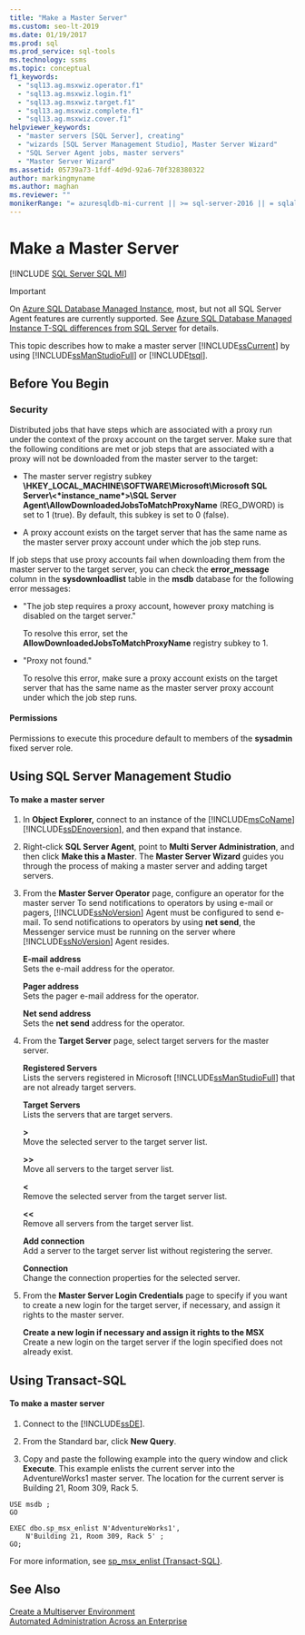 ```yaml
---
title: "Make a Master Server"
ms.custom: seo-lt-2019
ms.date: 01/19/2017
ms.prod: sql
ms.prod_service: sql-tools
ms.technology: ssms
ms.topic: conceptual
f1_keywords: 
  - "sql13.ag.msxwiz.operator.f1"
  - "sql13.ag.msxwiz.login.f1"
  - "sql13.ag.msxwiz.target.f1"
  - "sql13.ag.msxwiz.complete.f1"
  - "sql13.ag.msxwiz.cover.f1"
helpviewer_keywords: 
  - "master servers [SQL Server], creating"
  - "wizards [SQL Server Management Studio], Master Server Wizard"
  - "SQL Server Agent jobs, master servers"
  - "Master Server Wizard"
ms.assetid: 05739a73-1fdf-4d9d-92a6-70f328380322
author: markingmyname
ms.author: maghan
ms.reviewer: ""
monikerRange: "= azuresqldb-mi-current || >= sql-server-2016 || = sqlallproducts-allversions"
---
```

# Make a Master Server
[!INCLUDE [SQL Server SQL MI](../../includes/applies-to-version/sql-asdbmi.md)]

> [!IMPORTANT]  
> On [Azure SQL Database Managed Instance](https://docs.microsoft.com/azure/sql-database/sql-database-managed-instance), most, but not all SQL Server Agent features are currently supported. See [Azure SQL Database Managed Instance T-SQL differences from SQL Server](https://docs.microsoft.com/azure/sql-database/sql-database-managed-instance-transact-sql-information#sql-server-agent) for details.

This topic describes how to make a master server [!INCLUDE[ssCurrent](../../includes/sscurrent-md.md)] by using [!INCLUDE[ssManStudioFull](../../includes/ssmanstudiofull-md.md)] or [!INCLUDE[tsql](../../includes/tsql-md.md)].  
  
## <a name="BeforeYouBegin"></a>Before You Begin  
  
### <a name="Security"></a>Security  
Distributed jobs that have steps which are associated with a proxy run under the context of the proxy account on the target server. Make sure that the following conditions are met or job steps that are associated with a proxy will not be downloaded from the master server to the target:  
  
-   The master server registry subkey **\HKEY_LOCAL_MACHINE\SOFTWARE\Microsoft\Microsoft SQL Server\\<&#42;instance_name&#42;>\SQL Server Agent\AllowDownloadedJobsToMatchProxyName** (REG_DWORD) is set to 1 (true). By default, this subkey is set to 0 (false).  
  
-   A proxy account exists on the target server that has the same name as the master server proxy account under which the job step runs.  
  
If job steps that use proxy accounts fail when downloading them from the master server to the target server, you can check the **error_message** column in the **sysdownloadlist** table in the **msdb** database for the following error messages:  
  
-   "The job step requires a proxy account, however proxy matching is disabled on the target server."  
  
    To resolve this error, set the **AllowDownloadedJobsToMatchProxyName** registry subkey to 1.  
  
-   "Proxy not found."  
  
    To resolve this error, make sure a proxy account exists on the target server that has the same name as the master server proxy account under which the job step runs.  
  
#### <a name="Permissions"></a>Permissions  
Permissions to execute this procedure default to members of the **sysadmin** fixed server role.  
  
## <a name="SSMSProcedure"></a>Using SQL Server Management Studio  
  
#### To make a master server  
  
1.  In **Object Explorer,** connect to an instance of the [!INCLUDE[msCoName](../../includes/msconame_md.md)] [!INCLUDE[ssDEnoversion](../../includes/ssdenoversion_md.md)], and then expand that instance.  
  
2.  Right-click **SQL Server Agent**, point to **Multi Server Administration**, and then click **Make this a Master**. The **Master Server Wizard** guides you through the process of making a master server and adding target servers.  
  
3.  From the **Master Server Operator** page, configure an operator for the master server To send notifications to operators by using e-mail or pagers, [!INCLUDE[ssNoVersion](../../includes/ssnoversion-md.md)] Agent must be configured to send e-mail. To send notifications to operators by using **net send**, the Messenger service must be running on the server where [!INCLUDE[ssNoVersion](../../includes/ssnoversion-md.md)] Agent resides.  
  
    **E-mail address**  
    Sets the e-mail address for the operator.  
  
    **Pager address**  
    Sets the pager e-mail address for the operator.  
  
    **Net send address**  
    Sets the **net send** address for the operator.  
  
4.  From the **Target Server** page, select target servers for the master server.  
  
    **Registered Servers**  
    Lists the servers registered in Microsoft [!INCLUDE[ssManStudioFull](../../includes/ssmanstudiofull-md.md)] that are not already target servers.  
  
    **Target Servers**  
    Lists the servers that are target servers.  
  
    **>**  
    Move the selected server to the target server list.  
  
    **>>**  
    Move all servers to the target server list.  
  
    **<**  
    Remove the selected server from the target server list.  
  
    **<<**  
    Remove all servers from the target server list.  
  
    **Add connection**  
    Add a server to the target server list without registering the server.  
  
    **Connection**  
    Change the connection properties for the selected server.  
  
5.  From the **Master Server Login Credentials** page to specify if you want to create a new login for the target server, if necessary, and assign it rights to the master server.  
  
    **Create a new login if necessary and assign it rights to the MSX**  
    Create a new login on the target server if the login specified does not already exist.  
  
## <a name="TsqlProcedure"></a>Using Transact-SQL  
  
#### To make a master server  
  
1.  Connect to the [!INCLUDE[ssDE](../../includes/ssde_md.md)].  
  
2.  From the Standard bar, click **New Query**.  
  
3.  Copy and paste the following example into the query window and click **Execute**. This example enlists the current server into the AdventureWorks1 master server. The location for the current server is Building 21, Room 309, Rack 5.  
  
```  
USE msdb ;  
GO  
  
EXEC dbo.sp_msx_enlist N'AdventureWorks1',   
    N'Building 21, Room 309, Rack 5' ;   
GO;  
```  
  
For more information, see [sp_msx_enlist (Transact-SQL)](https://msdn.microsoft.com/ceb3b2bc-0cc4-48d8-9bdc-6a809556e35f).  
  
## See Also  
[Create a Multiserver Environment](../../ssms/agent/create-a-multiserver-environment.md)  
[Automated Administration Across an Enterprise](../../ssms/agent/automated-administration-across-an-enterprise.md)  
  
